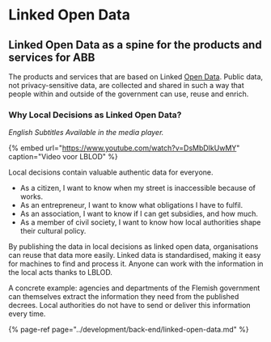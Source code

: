 # Linked Open Data

## Linked Open Data as a spine for the products and services for ABB

The products and services that are based on Linked [Open Data](https://5stardata.info/en/). Public data, not privacy-sensitive data, are collected and shared in such a way that people within and outside of the government can use, reuse and enrich.

### Why Local Decisions as Linked Open Data?

_English Subtitles Available in the media player._

{% embed url="https://www.youtube.com/watch?v=DsMbDIkUwMY" caption="Video voor LBLOD" %}

Local decisions contain valuable authentic data for everyone.

* As a citizen, I want to know when my street is inaccessible because of works.
* As an entrepreneur, I want to know what obligations I have to fulfil.
* As an association, I want to know if I can get subsidies, and how much.
* As a member of civil society, I want to know how local authorities shape their cultural policy.

By publishing the data in local decisions as linked open data, organisations can reuse that data more easily. Linked data is standardised, making it easy for machines to find and process it. Anyone can work with the information in the local acts thanks to LBLOD.

A concrete example: agencies and departments of the Flemish government can themselves extract the information they need from the published decrees. Local authorities do not have to send or deliver this information every time.

{% page-ref page="../development/back-end/linked-open-data.md" %}



